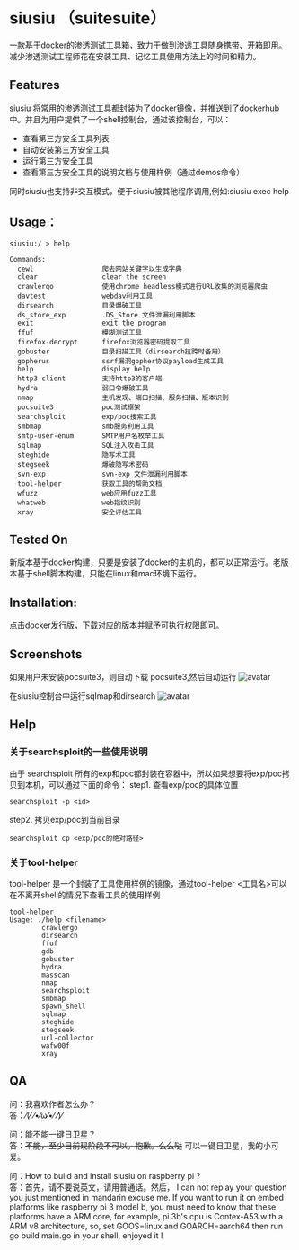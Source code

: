 # siusiu （suitesuite）
一款基于docker的渗透测试工具箱，致力于做到渗透工具随身携带、开箱即用。减少渗透测试工程师花在安装工具、记忆工具使用方法上的时间和精力。

## Features

siusiu 将常用的渗透测试工具都封装为了docker镜像，并推送到了dockerhub中。并且为用户提供了一个shell控制台，通过该控制台，可以：

- 查看第三方安全工具列表
- 自动安装第三方安全工具
- 运行第三方安全工具
- 查看第三方安全工具的说明文档与使用样例（通过demos命令）

同时siusiu也支持非交互模式，便于siusiu被其他程序调用,例如:siusiu exec help

## Usage：
```
siusiu:/ > help

Commands:
  cewl                 爬去网站关键字以生成字典
  clear                clear the screen
  crawlergo            使用chrome headless模式进行URL收集的浏览器爬虫
  davtest              webdav利用工具
  dirsearch            目录爆破工具
  ds_store_exp         .DS_Store 文件泄漏利用脚本
  exit                 exit the program
  ffuf                 模糊测试工具
  firefox-decrypt      firefox浏览器密码提取工具
  gobuster             目录扫描工具（dirsearch拉跨时备用）
  gopherus             ssrf漏洞gopher协议payload生成工具
  help                 display help
  http3-client         支持http3的客户端
  hydra                弱口令爆破工具
  nmap                 主机发现、端口扫描、服务扫描、版本识别
  pocsuite3            poc测试框架
  searchsploit         exp/poc搜索工具
  smbmap               smb服务利用工具
  smtp-user-enum       SMTP用户名枚举工具
  sqlmap               SQL注入攻击工具
  steghide             隐写术工具
  stegseek             爆破隐写术密码
  svn-exp              svn-exp 文件泄漏利用脚本
  tool-helper          获取工具的帮助文档
  wfuzz                web应用fuzz工具
  whatweb              web指纹识别
  xray                 安全评估工具

```

## Tested On  

新版本基于docker构建，只要是安装了docker的主机的，都可以正常运行。老版本基于shell脚本构建，只能在linux和mac环境下运行。

## Installation:

点击docker发行版，下载对应的版本并赋予可执行权限即可。

## Screenshots

如果用户未安装pocsuite3，则自动下载 pocsuite3,然后自动运行 
![avatar](https://img-blog.csdnimg.cn/20211006160456729.png?x-oss-process=image/watermark,type_ZHJvaWRzYW5zZmFsbGJhY2s,shadow_50,text_Q1NETiBA5peg5Zyo5peg5LiN5Zyo,size_20,color_FFFFFF,t_70,g_se,x_16)

在siusiu控制台中运行sqlmap和dirsearch
![avatar](https://img-blog.csdnimg.cn/20211006160557298.png?x-oss-process=image/watermark,type_ZHJvaWRzYW5zZmFsbGJhY2s,shadow_50,text_Q1NETiBA5peg5Zyo5peg5LiN5Zyo,size_20,color_FFFFFF,t_70,g_se,x_16)

## Help
### 关于searchsploit的一些使用说明
由于 searchsploit 所有的exp和poc都封装在容器中，所以如果想要将exp/poc拷贝到本机，可以通过下面的命令：
step1. 查看exp/poc的具体位置
```
searchsploit -p <id>
```
step2. 拷贝exp/poc到当前目录
```
searchsploit cp <exp/poc的绝对路径>
```
### 关于tool-helper
tool-helper 是一个封装了工具使用样例的镜像，通过tool-helper <工具名>可以在不离开shell的情况下查看工具的使用样例
```
tool-helper
Usage: ./help <filename>
        crawlergo
        dirsearch
        ffuf
        gdb
        gobuster
        hydra
        masscan
        nmap
        searchsploit
        smbmap
        spawn_shell
        sqlmap
        steghide
        stegseek
        url-collector
        wafw00f
        xray
```
## QA

问：我喜欢作者怎么办？  
答：⁄(⁄ ⁄•⁄ω⁄•⁄ ⁄)⁄  

问：能不能一键日卫星？  
答：~~不能，至少目前现阶段不可以。抱歉。么么哒~~ 可以一键日卫星，我的小可爱。  

问：How to build and install siusiu on raspberry pi ?  
答：首先，请不要说英文，请用普通话。然后， I can not replay your question you just mentioned in mandarin excuse me. If you want to run it on embed platforms like raspberry pi 3 model b, you must need to know that these platforms have a ARM core, for example, pi 3b's cpu is Contex-A53 with a ARM v8 architecture, so, set GOOS=linux and GOARCH=aarch64 then run go build main.go in your shell, enjoyed it !

